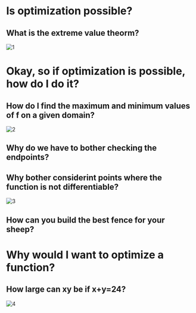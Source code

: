 # Is optimization possible?
## What is the extreme value theorm?
![1](https://d.pr/1ds0k+)

# Okay, so if optimization is possible, how do I do it?
## How do I find the maximum and minimum values of f on a given domain?
![2](https://d.pr/1j9nn+)
## Why do we have to bother checking the endpoints?
## Why bother considerint points where the function is not differentiable?
![3](https://d.pr/1LLx+)
## How can you build the best fence for your sheep?

# Why would I want to optimize a function?
## How large can xy be if x+y=24?
![4](https://d.pr/15Ehs+)

